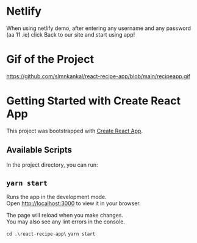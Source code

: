 # Netlify 
When using netlify demo, after entering any username and any password (aa 11 .ie) click Back to our site and start using app!

# Gif of the Project

https://github.com/slmnkankal/react-recipe-app/blob/main/recipeapp.gif

# Getting Started with Create React App

This project was bootstrapped with [Create React App](https://github.com/facebook/create-react-app).

## Available Scripts

In the project directory, you can run:

## `yarn start`

Runs the app in the development mode.\
Open [http://localhost:3000](http://localhost:3000) to view it in your browser.

The page will reload when you make changes.\
You may also see any lint errors in the console.

`cd .\react-recipe-app\`
`yarn start`
